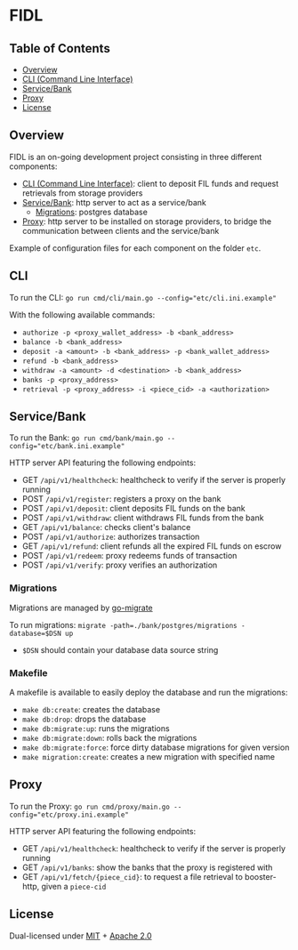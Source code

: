 # FIDL

## Table of Contents

-   [Overview](#overview)
-   [CLI (Command Line Interface)](#cli)
-   [Service/Bank](#bank)
-   [Proxy](#proxy)
-   [License](#license)

## Overview

FIDL is an on-going development project consisting in three different components:

-   [CLI (Command Line Interface)](#cli): client to deposit FIL funds and request retrievals from storage providers
-   [Service/Bank](#bank): http server to act as a service/bank
    -   [Migrations](#migrations): postgres database
-   [Proxy](#proxy): http server to be installed on storage providers, to bridge the communication between clients and the service/bank

Example of configuration files for each component on the folder `etc`.

## CLI

To run the CLI: `go run cmd/cli/main.go --config="etc/cli.ini.example"`

With the following available commands:

-   `authorize -p <proxy_wallet_address> -b <bank_address>`
-   `balance -b <bank_address>`
-   `deposit -a <amount> -b <bank_address> -p <bank_wallet_address>`
-   `refund -b <bank_address>`
-   `withdraw -a <amount> -d <destination> -b <bank_address>`
-   `banks -p <proxy_address>`
-   `retrieval -p <proxy_address> -i <piece_cid> -a <authorization>`

## Service/Bank

To run the Bank: `go run cmd/bank/main.go --config="etc/bank.ini.example"`

HTTP server API featuring the following endpoints:

-   GET `/api/v1/healthcheck`: healthcheck to verify if the server is properly running
-   POST `/api/v1/register`: registers a proxy on the bank
-   POST `/api/v1/deposit`: client deposits FIL funds on the bank
-   POST `/api/v1/withdraw`: client withdraws FIL funds from the bank
-   GET `/api/v1/balance`: checks client's balance
-   POST `/api/v1/authorize`: authorizes transaction
-   GET `/api/v1/refund`: client refunds all the expired FIL funds on escrow
-   POST `/api/v1/redeem`: proxy redeems funds of transaction
-   POST `/api/v1/verify`: proxy verifies an authorization

### Migrations

Migrations are managed by [go-migrate](https://github.com/golang-migrate/migrate#cli-usage)

To run migrations:
`migrate -path=./bank/postgres/migrations -database=$DSN up`

-   `$DSN` should contain your database data source string

### Makefile

A makefile is available to easily deploy the database and run the migrations:

-   `make db:create`: creates the database
-   `make db:drop`: drops the database
-   `make db:migrate:up`: runs the migrations
-   `make db:migrate:down`: rolls back the migrations
-   `make db:migrate:force`: force dirty database migrations for given version
-   `make migration:create`: creates a new migration with specified name

## Proxy

To run the Proxy: `go run cmd/proxy/main.go --config="etc/proxy.ini.example"`

HTTP server API featuring the following endpoints:

-   GET `/api/v1/healthcheck`: healthcheck to verify if the server is properly running
-   GET `/api/v1/banks`: show the banks that the proxy is registered with
-   GET `/api/v1/fetch/{piece_cid}`: to request a file retrieval to booster-http, given a `piece-cid`

## License

Dual-licensed under [MIT](https://github.com/subvisual/fidl/blob/main/LICENSE-MIT) + [Apache 2.0](https://github.com/subvisual/fidl/blob/main/LICENSE-APACHE)